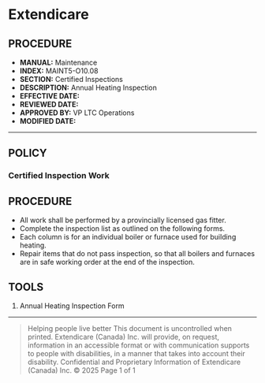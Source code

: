 # Extendicare

## PROCEDURE

- **MANUAL:** Maintenance
- **INDEX:** MAINT5-O10.08
- **SECTION:** Certified Inspections
- **DESCRIPTION:** Annual Heating Inspection
- **EFFECTIVE DATE:**
- **REVIEWED DATE:**
- **APPROVED BY:** VP LTC Operations
- **MODIFIED DATE:**

----

## POLICY

### Certified Inspection Work

## PROCEDURE

- All work shall be performed by a provincially licensed gas fitter.
- Complete the inspection list as outlined on the following forms.
- Each column is for an individual boiler or furnace used for building heating.
- Repair items that do not pass inspection, so that all boilers and furnaces are in safe working order at the end of the inspection.

## TOOLS

1. Annual Heating Inspection Form

----

> Helping people live better
> This document is uncontrolled when printed. Extendicare (Canada) Inc. will provide, on request, information in an accessible format or with communication supports to people with disabilities, in a manner that takes into account their disability.
> Confidential and Proprietary Information of Extendicare (Canada) Inc. © 2025
> Page 1 of 1
